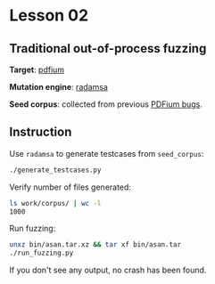 # Lesson 02

## Traditional out-of-process fuzzing

**Target**: [pdfium]

**Mutation engine**: [radamsa]

**Seed corpus**: collected from previous [PDFium bugs].


## Instruction

Use `radamsa` to generate testcases from `seed_corpus`:
```bash
./generate_testcases.py
```

Verify number of files generated:
```bash
ls work/corpus/ | wc -l
1000
```

Run fuzzing:
```bash
unxz bin/asan.tar.xz && tar xf bin/asan.tar
./run_fuzzing.py
```

If you don't see any output, no crash has been found.


[pdfium]: https://pdfium.googlesource.com/pdfium/
[radamsa]: https://github.com/aoh/radamsa
[PDFium bugs]: https://bugs.chromium.org/p/chromium/issues/list?can=1&q=Type%3DBug-Security+component%3AInternals%3EPlugins%3EPDF+label%3Aallpublic+opened%3E2015-04-09&colspec=ID+Pri+M+Stars+ReleaseBlock+Component+Status+Owner+Summary+OS+Modified&x=m&y=releaseblock&cells=ids
